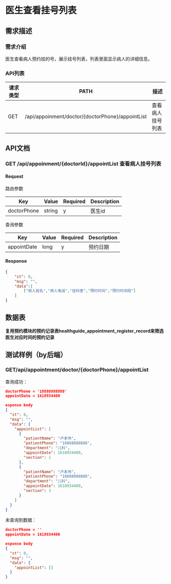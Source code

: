# 医生查看挂号列表

## 需求描述

### 需求介绍

医生查看病人预约挂的号，展示挂号列表，列表里面显示病人的详细信息。

### API列表

| 请求类型 | PATH                                             | 描述             |
| -------- | ------------------------------------------------ | ---------------- |
| GET      | /api/appoinment/doctor/{doctorPhone}/appointList | 查看病人挂号列表 |

## API文档

### GET  /api/appoinment/{doctorId}/appointList 查看病人挂号列表  

#### Request

路由参数

| Key         | Value  | Required | Description |
| ----------- | ------ | -------- | ----------- |
| doctorPhone | string | y        | 医生id      |

查询参数

| Key         | Value | Required | Description |
| ----------- | ----- | -------- | ----------- |
| appointDate | long  | y        | 预约日期    |

#### Response 

```json
{
	"st": 0,
	"msg": "",
	"data":[
        ["病人姓名","病人电话","挂科室","预约时间","预约时间段"]
    ]
}
```



## 数据表

**复用预约模块的预约记录表healthguide_appointment_register_record来筛选医生对应时间的预约记录**



## 测试样例（by后端）

### **GET**/api/appointment/doctor/{doctorPhone}/appointList

查询成功：

```json
doctorPhone = '18888988888'
appointDate = 1618934400

esponse body
{
  "st": 0,
  "msg": "",
  "data": {
    "appointList": [
      {
        "patientName": "卢本伟",
        "patientPhone": "18888888888",
        "department": "儿科",
        "appointDate": 1618934400,
        "section": 1
      },
      {
        "patientName": "卢本伟",
        "patientPhone": "18888888888",
        "department": "儿科",
        "appointDate": 1618934400,
        "section": 3
      }
    ]
  }
}
```

未查询到数据：

```json
doctorPhone = ''
appointDate = 1618934400

esponse body
{
  "st": 0,
  "msg": "",
  "data": {
    "appointList": []
  }
}
```

